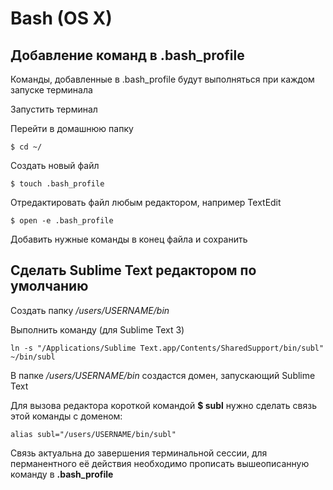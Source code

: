 # Bash (OS X)
## Добавление команд в .bash_profile
Команды, добавленные в .bash_profile будут выполняться при каждом запуске терминала

Запустить терминал

Перейти в домашнюю папку
```
$ cd ~/
```
Создать новый файл
```
$ touch .bash_profile
```
Отредактировать файл любым редактором, например TextEdit
```
$ open -e .bash_profile
```
Добавить нужные команды в конец файла и сохранить
## Сделать Sublime Text редактором по умолчанию
Создать папку */users/USERNAME/bin*

Выполнить команду (для Sublime Text 3)
```
ln -s "/Applications/Sublime Text.app/Contents/SharedSupport/bin/subl" ~/bin/subl
```
В папке */users/USERNAME/bin* создастся домен, запускающий Sublime Text

Для вызова редактора короткой командой **$ subl** нужно сделать связь этой команды с доменом:
```
alias subl="/users/USERNAME/bin/subl"
```
Связь актуальна до завершения терминальной сессии, для перманентного её действия необходимо прописать вышеописанную команду в **.bash_profile** 
